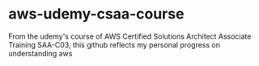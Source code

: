 # aws-udemy-csaa-course
From the udemy's course of  AWS Certified Solutions Architect Associate Training SAA-C03, this github reflects my personal progress on understanding aws

